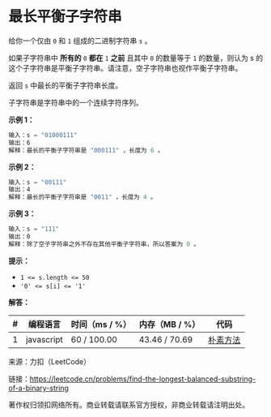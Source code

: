 # 最长平衡子字符串

给你一个仅由 `0` 和 `1` 组成的二进制字符串 `s` 。  

如果子字符串中 **所有的** `0` **都在** `1` **之前** 且其中 `0` 的数量等于 `1` 的数量，则认为 s 的这个子字符串是平衡子字符串。请注意，空子字符串也视作平衡子字符串。

返回 `s` 中最长的平衡子字符串长度。

子字符串是字符串中的一个连续字符序列。

**示例 1：**

``` javascript
输入：s = "01000111"
输出：6
解释：最长的平衡子字符串是 "000111" ，长度为 6 。
```

**示例 2：**

``` javascript
输入：s = "00111"
输出：4
解释：最长的平衡子字符串是 "0011" ，长度为 4 。
```

**示例 3：**

``` javascript
输入：s = "111"
输出：0
解释：除了空子字符串之外不存在其他平衡子字符串，所以答案为 0 。
```

**提示：**

- `1 <= s.length <= 50`
- `'0' <= s[i] <= '1'`

**解答：**

**#**|**编程语言**|**时间（ms / %）**|**内存（MB / %）**|**代码**
--|--|--|--|--
1|javascript|60 / 100.00|43.46 / 70.69|[朴素方法](./javascript/ac_v1.js)

来源：力扣（LeetCode）

链接：https://leetcode.cn/problems/find-the-longest-balanced-substring-of-a-binary-string

著作权归领扣网络所有。商业转载请联系官方授权，非商业转载请注明出处。
